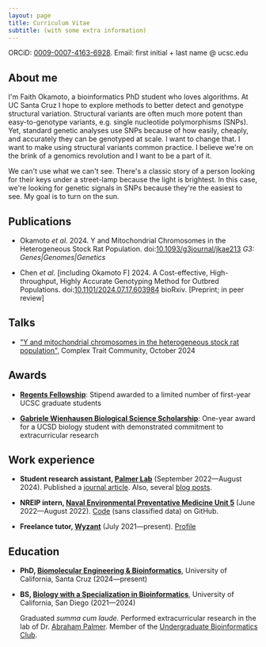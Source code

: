 ```yaml
---
layout: page
title: Curriculum Vitae
subtitle: (with some extra information)
---
```


ORCiD: [0009-0007-4163-6928](https://orcid.org/0009-0007-4163-6928). Email:
first initial + last name @ ucsc.edu

## About me

I'm Faith Okamoto, a bioinformatics PhD student who loves algorithms. At UC
Santa Cruz I hope to explore methods to better detect and genotype structural
variation. Structural variants are often much more potent than easy-to-genotype
variants, e.g. single nucleotide polymorphisms (SNPs). Yet, standard genetic
analyses use SNPs because of how easily, cheaply, and accurately they can be
genotyped at scale. I want to change that. I want to make using structural
variants common practice. I believe we're on the brink of a genomics revolution
and I want to be a part of it.

We can't use what we can't see. There's a classic story of a person looking
for their keys under a street-lamp because the light is brightest. In this case,
we're looking for genetic signals in SNPs because they're the easiest to see. My
goal is to turn on the sun.

## Publications

- Okamoto *et al.* 2024. Y and Mitochondrial Chromosomes in the Heterogeneous
Stock Rat Population.
doi:[10.1093/g3journal/jkae213][Okamoto2024]
*G3: Genes|Genomes|Genetics*

- Chen *et al.* [including Okamoto F] 2024. A Cost-effective, High-throughput,
Highly Accurate Genotyping Method for Outbred Populations.
doi:[10.1101/2024.07.17.603984](https://doi.org/10.1101/2024.07.17.603984)
bioRxiv. [Preprint; in peer review]

## Talks

- ["Y and mitochondrial chromosomes in the heterogeneous stock rat population"](https://rgd.mcw.edu/rgdweb/ctc-rg2024/program.html), 
Complex Trait Community, October 2024

## Awards

- [**Regents Fellowship**](https://graddiv.ucsc.edu/financial-aid/): Stipend
awarded to a limited number of first-year UCSC graduate students

- [**Gabriele Wienhausen Biological Science Scholarship**](https://biology.ucsd.edu/education/undergrad/research/scholarships/wienhausen.html):
One-year award for a UCSD biology student with demonstrated commitment to
extracurricular research

## Work experience

- **Student research assistant, [Palmer Lab](https://palmerlab.org/)**
(September 2022—August 2024). Published a [journal article][Okamoto2024]. Also,
several [blog posts](https://palmerlab.org/category/internal-project-writeups/).

- **NREIP intern, [Naval Environmental Preventative Medicine Unit 5](https://www.med.navy.mil/Navy-and-Marine-Corps-Force-Health-Protection-Command/Field-Activities/Navy-Environmental-Preventive-Medicine-Unit-5/)**
(June 2022—August 2022). [Code](https://github.com/faithokamoto/Pest-Data-Analysis)
(sans classified data) on GitHub.

- **Freelance tutor, [Wyzant](https://www.wyzant.com/)** (July 2021—present).
[Profile](https://www.wyzant.com/match/tutor/88491196)

## Education

- **PhD, [Biomolecular Engineering & Bioinformatics](https://grad.soe.ucsc.edu/bmeb)**, University of California, Santa Cruz (2024—present)

- **BS, [Biology with a Specialization in Bioinformatics](https://biology.ucsd.edu/education/undergrad/major-minor-programs/majors/requirements/bioinformatics)**, University of California, San Diego (2021—2024)

    Graduated *summa cum laude*. Performed extracurricular research in the lab
    of Dr. [Abraham Palmer](https://palmerlab.org/). Member of the
    [Undergraduate Bioinformatics Club](https://ubicucsd.github.io/).

[Okamoto2024]: https://doi.org/10.1093/g3journal/jkae213